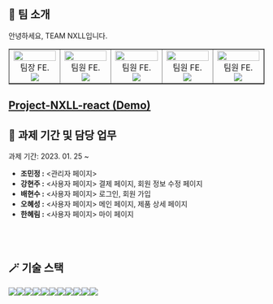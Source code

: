 ## 👻 팀 소개
안녕하세요, TEAM NXLL입니다. <br />

<table border>
  <tbody>
    <tr>
      <td align="center" width="200px">
        <img width="100%" src="https://avatars.githubusercontent.com/u/113992260?v=4"  alt=""/><br />
        팀장 FE.<br/>
        <a href="https://github.com/quokka-eating-carrots">
          <img src="https://img.shields.io/badge/조민정-B5D9AD?style=flat-round&logo=GitHub&logoColor=black"/>
        </a>
      </td>
      <td align="center" width="200px">
        <img width="100%" src="https://avatars.githubusercontent.com/u/106734517?v=4"  alt=""/><br />
        팀원 FE.<br/>
        <a href="https://github.com/iziz9">
          <img src="https://img.shields.io/badge/강현주-6B8E23?style=flat-round&logo=GitHub&logoColor=white"/>
        </a>
      </td>
      <td align="center" width="200px">
        <img width="100%" src="https://avatars.githubusercontent.com/u/114797992?v=4"  alt=""/>
        팀원 FE.<br/>
        <a href="https://github.com/HyunSooBae">
          <img src="https://img.shields.io/badge/배현수-006400?style=flat-round&logo=GitHub&logoColor=white"/>
        </a>
      </td>
      <td align="center" width="200px">
        <img width="100%" src="https://avatars.githubusercontent.com/u/48847034?v=4"  alt=""/>
        팀원 FE.<br/>
        <a href="https://github.com/DavidOH77">
          <img src="https://img.shields.io/badge/오혜성-606060?style=flat-round&logo=GitHub&logoColor=white"/>
        </a>
      </td>
      <td align="center" width="200px">
        <img width="100%" src="https://avatars.githubusercontent.com/u/64674174?v=4"  alt=""/>
        팀원 FE.<br/>
        <a href="https://github.com/hyerimhan">
          <img src="https://img.shields.io/badge/한혜림-FF55B6?style=flat-round&logo=GitHub&logoColor=white"/>
        </a>
      </td>
     </tr>
  </tbody>
</table>

## [Project-NXLL-react (Demo)](https://team-nxll-react.netlify.app/)

## 📆 과제 기간 및 담당 업무
과제 기간: 2023. 01. 25 ~ <br />

* <b>조민정 :</b> <관리자 페이지> <br/>
* <b>강현주 :</b> <사용자 페이지> 결제 페이지, 회원 정보 수정 페이지 <br />
* <b>배현수 :</b> <사용자 페이지> 로그인, 회원 가입 <br />
* <b>오혜성 :</b> <사용자 페이지> 메인 페이지, 제품 상세 페이지 <br />
* <b>한혜림 :</b> <사용자 페이지> 마이 페이지 <br />
<br/><br/><br/>

## 🪄 기술 스택
<img src="https://img.shields.io/badge/Vite-646CFF?style=for-the-badge&logo=Vite&logoColor=white"/><img src="https://img.shields.io/badge/.ENV-ECD53F?style=for-the-badge&logo=.ENV&logoColor=black"/><img src="https://img.shields.io/badge/Axios-5A29E4?style=for-the-badge&logo=Axios&logoColor=white"/><img src="https://img.shields.io/badge/TypeScript-3178C6?style=for-the-badge&logo=TypeScript&logoColor=white"/><img src="https://img.shields.io/badge/React-61DAFB?style=for-the-badge&logo=React&logoColor=black"/><img src="https://img.shields.io/badge/React Router-CA4245?style=for-the-badge&logo=React Router&logoColor=white"/><img src="https://img.shields.io/badge/Sass-CC6699?style=for-the-badge&logo=Sass&logoColor=white"/><img src="https://img.shields.io/badge/CSS Modules-000?style=for-the-badge&logo=CSS Modules&logoColor=white"/><img src="https://img.shields.io/badge/styled components-DB7093?style=for-the-badge&logo=styled-components&logoColor=white"/><img src="https://img.shields.io/badge/Prettier-F7B93E?style=for-the-badge&logo=Prettier&logoColor=black"/><img src="https://img.shields.io/badge/ESLint-4B32C3?style=for-the-badge&logo=ESLint&logoColor=white"/>
